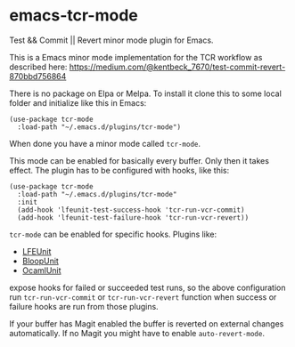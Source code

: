 # emacs-tcr-mode
Test &amp;&amp; Commit || Revert minor mode plugin for Emacs.

This is a Emacs minor mode implementation for the TCR workflow as described here:
https://medium.com/@kentbeck_7670/test-commit-revert-870bbd756864

There is no package on Elpa or Melpa.
To install it clone this to some local folder and initialize like this in Emacs:

```
(use-package tcr-mode
  :load-path "~/.emacs.d/plugins/tcr-mode")
```

When done you have a minor mode called `tcr-mode`.

This mode can be enabled for basically every buffer. Only then it takes effect.
The plugin has to be configured with hooks, like this:

```
(use-package tcr-mode
  :load-path "~/.emacs.d/plugins/tcr-mode"
  :init
  (add-hook 'lfeunit-test-success-hook 'tcr-run-vcr-commit)
  (add-hook 'lfeunit-test-failure-hook 'tcr-run-vcr-revert))
```

`tcr-mode` can be enabled for specific hooks. Plugins like:

- [LFEUnit](https://github.com/mdbergmann/emacs-lfeunit)
- [BloopUnit](https://github.com/mdbergmann/emacs-bloopunit)
- [OcamlUnit](https://github.com/mdbergmann/emacs-ocamlunit)

expose hooks for failed or succeeded test runs, so the above configuration run `tcr-run-vcr-commit` or `tcr-run-vcr-revert` function when success or failure hooks are run from those plugins.

If your buffer has Magit enabled the buffer is reverted on external changes automatically.
If no Magit you might have to enable `auto-revert-mode`.
